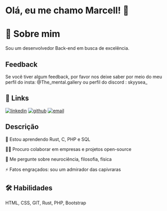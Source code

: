 
# Olá, eu me chamo Marcell! 👋
# 🚀 Sobre mim
Sou um desenvolvedor Back-end em busca de excelência.


## Feedback

Se você tiver algum feedback, por favor nos deixe saber por meio do meu perfil do insta: @The_mental.gallery ou perfil do discord : skyysea_


## 🔗 Links

[![linkedin](https://img.shields.io/badge/linkedin-0A66C2?style=for-the-badge&logo=linkedin&logoColor=white)](https://www.linkedin.com/in/henrir1)
[![github](https://img.shields.io/badge/github-0A66C2?style=for-the-badge&logo=github&logoColor=black)](https://github.com/skyysea1)
[![email](https://img.shields.io/badge/send-email-to%20me?style=for-the-badge&logo=gmail&logoColor=white&labelColor=red&color=black)](mailto:henrir1020@gmail.com)


## Descrição

🧠 Estou aprendendo Rust, C, PHP e SQL

👯‍♀️ Procuro colaborar em empresas e projetos open-source


💬 Me pergunte sobre neurociência, filosofia, física

⚡️ Fatos engraçados: sou um admirador das capivraras


## 🛠 Habilidades
 HTML, CSS, GIT, Rust, PHP, Bootstrap


